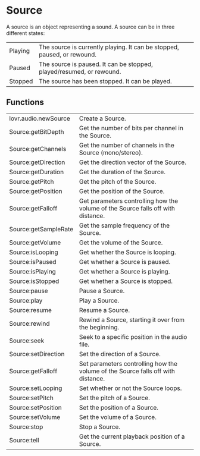 <!--
category: reference
-->

Source
===

A source is an object representing a sound.  A source can be in three different states:

<table>
<tr>
  <td>Playing</td>
  <td>The source is currently playing.  It can be stopped, paused, or rewound.</td>
</tr>

<tr>
  <td>Paused</td>
  <td>The source is paused.  It can be stopped, played/resumed, or rewound.</td>
</tr>

<tr>
  <td>Stopped</td>
  <td>The source has been stopped.  It can be played.</td>
</tr>
</table>

Functions
---

<table>
<tr>
  <td class="pre">lovr.audio.newSource</td>
  <td>Create a Source.</td>
</tr>

<tr>
  <td class="pre">Source:getBitDepth</td>
  <td>Get the number of bits per channel in the Source.</td>
</tr>

<tr>
  <td class="pre">Source:getChannels</td>
  <td>Get the number of channels in the Source (mono/stereo).</td>
</tr>

<tr>
  <td class="pre">Source:getDirection</td>
  <td>Get the direction vector of the Source.</td>
</tr>

<tr>
  <td class="pre">Source:getDuration</td>
  <td>Get the duration of the Source.</td>
</tr>

<tr>
  <td class="pre">Source:getPitch</td>
  <td>Get the pitch of the Source.</td>
</tr>

<tr>
  <td class="pre">Source:getPosition</td>
  <td>Get the position of the Source.</td>
</tr>

<tr>
  <td class="pre">Source:getFalloff</td>
  <td>Get parameters controlling how the volume of the Source falls off with distance.</td>
</tr>

<tr>
  <td class="pre">Source:getSampleRate</td>
  <td>Get the sample frequency of the Source.</td>
</tr>

<tr>
  <td class="pre">Source:getVolume</td>
  <td>Get the volume of the Source.</td>
</tr>

<tr>
  <td class="pre">Source:isLooping</td>
  <td>Get whether the Source is looping.</td>
</tr>

<tr>
  <td class="pre">Source:isPaused</td>
  <td>Get whether a Source is paused.</td>
</tr>

<tr>
  <td class="pre">Source:isPlaying</td>
  <td>Get whether a Source is playing.</td>
</tr>

<tr>
  <td class="pre">Source:isStopped</td>
  <td>Get whether a Source is stopped.</td>
</tr>

<tr>
  <td class="pre">Source:pause</td>
  <td>Pause a Source.</td>
</tr>

<tr>
  <td class="pre">Source:play</td>
  <td>Play a Source.</td>
</tr>

<tr>
  <td class="pre">Source:resume</td>
  <td>Resume a Source.</td>
</tr>

<tr>
  <td class="pre">Source:rewind</td>
  <td>Rewind a Source, starting it over from the beginning.</td>
</tr>

<tr>
  <td class="pre">Source:seek</td>
  <td>Seek to a specific position in the audio file.</td>
</tr>

<tr>
  <td class="pre">Source:setDirection</td>
  <td>Set the direction of a Source.</td>
</tr>

<tr>
  <td class="pre">Source:getFalloff</td>
  <td>Set parameters controlling how the volume of the Source falls off with distance.</td>
</tr>

<tr>
  <td class="pre">Source:setLooping</td>
  <td>Set whether or not the Source loops.</td>
</tr>

<tr>
  <td class="pre">Source:setPitch</td>
  <td>Set the pitch of a Source.</td>
</tr>

<tr>
  <td class="pre">Source:setPosition</td>
  <td>Set the position of a Source.</td>
</tr>

<tr>
  <td class="pre">Source:setVolume</td>
  <td>Set the volume of a Source.</td>
</tr>

<tr>
  <td class="pre">Source:stop</td>
  <td>Stop a Source.</td>
</tr>

<tr>
  <td class="pre">Source:tell</td>
  <td>Get the current playback position of a Source.</td>
</tr>
</table>

